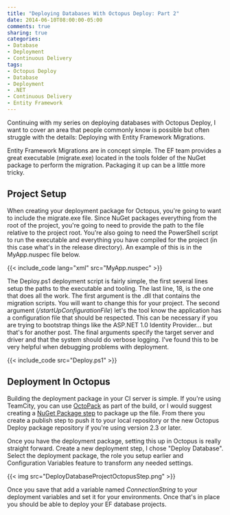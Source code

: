 ```yaml
---
title: "Deploying Databases With Octopus Deploy: Part 2"
date: 2014-06-10T08:00:00-05:00
comments: true
sharing: true
categories:
- Database
- Deployment
- Continuous Delivery
tags:
- Octopus Deploy
- Database
- Deployment
- .NET
- Continuous Delivery
- Entity Framework
---
```


Continuing with my series on deploying databases with Octopus Deploy, I want to cover an area that people commonly know is possible but often struggle with the details: Deploying with Entity Framework Migrations. 

Entity Framework Migrations are in concept simple. The EF team provides a great executable (migrate.exe) located in the tools folder of the NuGet package to perform the migration. Packaging it up can be a little more tricky.

<!-- more -->

## Project Setup ##
When creating your deployment package for Octopus, you're going to want to include the migrate.exe file. Since NuGet packages everything from the root of the project, you're going to need to provide the path to the file relative to the project root. You're also going to need the PowerShell script to run the executable and everything you have compiled for the project (in this case what's in the release directory). An example of this is in the MyApp.nuspec file below.

{{< include_code lang="xml" src="MyApp.nuspec" >}}

The Deploy.ps1 deployment script is fairly simple, the first several lines setup the paths to the executable and tooling. The last line, 18, is the one that does all the work. The first argument is the .dll that contains the migration scripts. You will want to change this for your project. The second argument (*/startUpConfigurationFile*) let's the tool know the application has a configuration file that should be respected. This can be necessary if you are trying to bootstrap things like the ASP.NET 1.0 Identity Provider... but that's for another post. The final arguments specify the target server and driver and that the system should do verbose logging. I've found this to be very helpful when debugging problems with deployment.

{{< include_code src="Deploy.ps1" >}}

## Deployment In Octopus ##
Building the deployment package in your CI server is simple. If you're using TeamCity, you can use [OctoPack](http://docs.octopusdeploy.com/display/OD/TeamCity) as part of the build, or I would suggest creating a [NuGet Package step](http://confluence.jetbrains.com/display/TCD8/NuGet+Pack) to package up the file. From there you create a publish step to push it to your local repository or the new Octopus Deploy package repository if you're using version 2.3 or later.

Once you have the deployment package, setting this up in Octopus is really straight forward. Create a new deployment step, I chose "Deploy Database". Select the deployment package, the role you setup earlier and Configuration Variables feature to transform any needed settings.

{{< img src="DeployDatabaseProjectOctopusStep.png" >}}

Once you save that add a variable named *ConnectionString* to your deployment variables and set it for your environments. Once that's in place you should be able to deploy your EF database projects.
